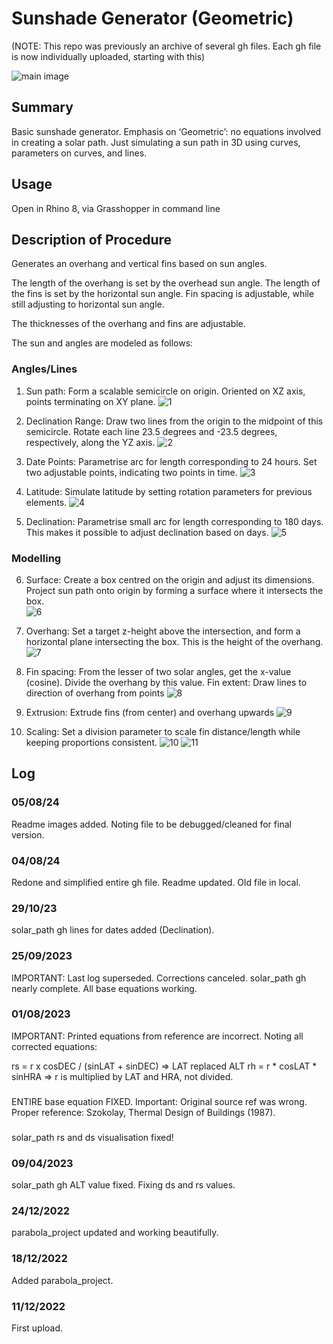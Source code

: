 # Sunshade Generator (Geometric)
(NOTE: This repo was previously an archive of several gh files.
Each gh file is now individually uploaded, starting with this)

![main image](./References/title%20page.jpg)

## Summary
Basic sunshade generator. 
Emphasis on ‘Geometric’: no equations involved in creating a solar path. 
Just simulating a sun path in 3D using curves, parameters on curves, and lines. 

## Usage
Open in Rhino 8, via Grasshopper in command line


## Description of Procedure 
Generates an overhang and vertical fins based on sun angles.

The length of the overhang is set by the overhead sun angle.
The length of the fins is set by the horizontal sun angle. 
Fin spacing is adjustable, while still adjusting to horizontal sun angle. 

The thicknesses of the overhang and fins are adjustable. 

The sun and angles are modeled as follows:

### Angles/Lines
1) Sun path: Form a scalable semicircle on origin. Oriented on XZ axis, points terminating on XY plane.
![1](./References/viewcap1.jpg)


2) Declination Range: Draw two lines from the origin to the midpoint of this semicircle. Rotate each line 23.5 degrees and -23.5 degrees, respectively, along the YZ axis.
![2](./References/viewcap2.jpg)

3) Date Points: Parametrise arc for length corresponding to 24 hours. Set two adjustable points, indicating two points in time.
![3](./References/viewcap3.jpg)

4) Latitude: Simulate latitude by setting rotation parameters for previous elements.
![4](./References/viewcap4.jpg)

5) Declination: Parametrise small arc for length corresponding to 180 days. This makes it possible to adjust declination based on days. 
![5](./References/viewcap5.jpg)

### Modelling

6) Surface: Create a box centred on the origin and adjust its dimensions. Project sun path onto origin by forming a surface where it intersects the box.  
![6](./References/viewcap6.jpg)

7) Overhang: Set a target z-height above the intersection, and form a horizontal plane intersecting the box. This is the height of the overhang.
![7](./References/viewcap7.jpg)

8) Fin spacing: From the lesser of two solar angles, get the x-value (cosine). Divide the overhang by this value. 
Fin extent: Draw lines to direction of overhang from points
![8](./References/viewcap8.jpg)

9) Extrusion: Extrude fins (from center) and overhang upwards
![9](./References/viewcap9.jpg)

10)  Scaling: Set a division parameter to scale fin distance/length while keeping proportions consistent. 
![10](./References/viewcap10.jpg)
![11](./References/viewcap11.jpg)

## Log

### 05/08/24
Readme images added. Noting file to be debugged/cleaned for final version.

### 04/08/24
Redone and simplified entire gh file. Readme updated.
Old file in local.

### 29/10/23
solar_path gh lines for dates added (Declination).

### 25/09/2023
IMPORTANT: Last log superseded. Corrections canceled. 
solar_path gh nearly complete. All base equations working. 

### 01/08/2023
IMPORTANT: Printed equations from reference are incorrect. Noting all corrected equations:

rs = r x cosDEC / (sinLAT + sinDEC) => LAT replaced ALT
rh = r * cosLAT * sinHRA => r is multiplied by LAT and HRA, not divided. 

###
ENTIRE base equation FIXED. Important: Original source ref was wrong.
Proper reference: Szokolay, Thermal Design of Buildings (1987).

###
solar_path rs and ds visualisation fixed!

### 09/04/2023
solar_path gh ALT value fixed. Fixing ds and rs values. 

### 24/12/2022
parabola_project updated and working beautifully. 

### 18/12/2022
Added parabola_project.

### 11/12/2022
First upload.

